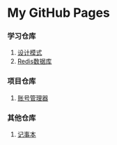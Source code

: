 # My GitHub Pages

### 学习仓库
1. [设计模式](https://drintau.github.io/DesignPattern)
2. [Redis数据库](https://drintau.github.io/StudyRedis/)

### 项目仓库
1. [账号管理器](https://drintau.github.io/AccountManager)

### 其他仓库
1. [记事本](https://drintau.github.io/NoteBook)
